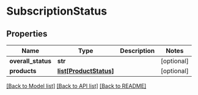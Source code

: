 # SubscriptionStatus

## Properties
Name | Type | Description | Notes
------------ | ------------- | ------------- | -------------
**overall_status** | **str** |  | [optional] 
**products** | [**list[ProductStatus]**](ProductStatus.md) |  | [optional] 

[[Back to Model list]](../README.md#documentation-for-models) [[Back to API list]](../README.md#documentation-for-api-endpoints) [[Back to README]](../README.md)

